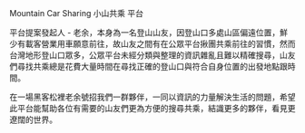 Mountain Car Sharing 小山共乘 平台

平台提案發起人 - 老余，本身為一名登山山友，因登山口多處山區偏遠位置，鮮少有載客營業用車願意前往，故山友之間有在公眾平台揪團共乘前往的習慣，然而台灣地形登山口眾多，公眾平台未經分類與整理的資訊雜亂且難以精確搜尋，山友們尋找共乘總是花費大量時間在尋找正確的登山口與符合自身位置的出發地點跟時間。

在一場黑客松裡老余號招我們一群夥伴，一同以資訊的力量解決生活的問題，希望此平台能幫助各位有需要的山友們更為方便的搜尋共乘，結識更多的夥伴，看見更遼闊的世界。

